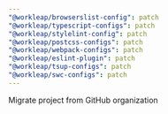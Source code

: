 ```yaml
---
"@workleap/browserslist-config": patch
"@workleap/typescript-configs": patch
"@workleap/stylelint-config": patch
"@workleap/postcss-configs": patch
"@workleap/webpack-configs": patch
"@workleap/eslint-plugin": patch
"@workleap/tsup-configs": patch
"@workleap/swc-configs": patch
---
```


Migrate project from GitHub organization
